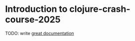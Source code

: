 # Introduction to clojure-crash-course-2025

TODO: write [great documentation](http://jacobian.org/writing/what-to-write/)
